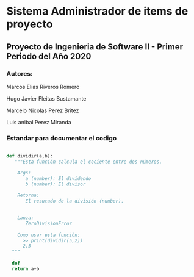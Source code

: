 # Sistema Administrador de items de proyecto

## Proyecto de Ingenieria de Software II - Primer Periodo del Año 2020

### Autores:

   Marcos Elias Riveros Romero
   
   Hugo Javier Fleitas Bustamante
   
   Marcelo Nicolas Perez Britez
   
   Luis anibal Perez Miranda





### Estandar para documentar el codigo

```python

def dividir(a,b):
   """Esta función calcula el cociente entre dos números.

    Args:
       a (number): El dividendo
       b (number): El divisor
   
    Retorna:
       El resutado de la división (number). 
        

    Lanza:
       ZeroDivisionError
    
    Como usar esta función: 
      >> print(dividir(5,2))
      2.5
  """
  
  def 
  return a+b 
```
